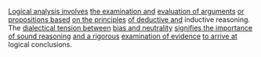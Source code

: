 
[Logical analysis involves](3/3/1/3/1/1/2/.Logical%20Analysis) [the examination and](1/1/3/2/2/1/2/3/.Examination) [evaluation of arguments](3/1/1/2/2/2/1/1/2/1/1/3/1/2/.Arguments) [or propositions based](3/3/1/3/1/1/2/.Logical%20Analysis) [on the principles](2/2/3/3/2/3/.Principles) [of deductive and](2/2/3/1/1/2/.Deductive) inductive reasoning. The [dialectical tension between](1/1/2/1/.Existential%20Dialectics) [bias and neutrality](2/2/3/1/_Bias-Neutral) [signifies the importance](3/1/1/2/1/1/_Signifier-Signified) [of sound reasoning](2/2/2/2/3/1/.Deductive%20Reasoning) [and a rigorous](2/3/3/1/2/_Prescriptive-Descriptive) [examination of evidence](2/3/1/3/1/1/.Observational%20Evidence) [to arrive at](3/1/3/3/1/2/3/1/3/.Final%20Product) logical conclusions.

